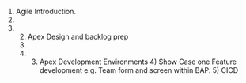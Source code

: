 1) Agile Introduction.
2)
3) 2) Apex Design and backlog prep
   3)
   4) 3) Apex Development Environments 4) Show Case one Feature development e.g. Team form and screen within BAP. 5) CICD
